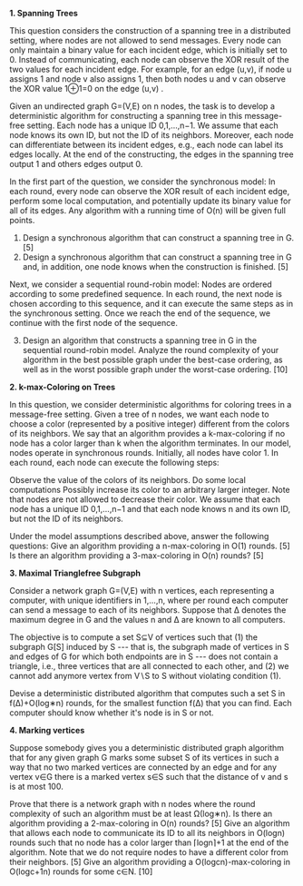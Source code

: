 **1. Spanning Trees**

This question considers the construction of a spanning tree in a distributed setting, where nodes are not allowed to send messages. Every node can only maintain a binary value for each incident edge, which is initially set to 0. Instead of communicating, each node can observe the XOR result of the two values for each incident edge. For example, for an edge (u,v), if node u assigns 1 and node v also assigns 1, then both nodes u and v can observe the XOR value 1⊕1=0 on the edge (u,v) . 

Given an undirected graph G=(V,E) on n nodes, the task is to develop a deterministic algorithm for constructing a spanning tree in this message-free setting. Each node has a unique ID 0,1,…,n−1. We assume that each node knows its own ID, but not the ID of its neighbors. Moreover, each node can differentiate between its incident edges, e.g., each node can label its edges locally. At the end of the constructing, the edges in the spanning tree output 1 and others edges output 0.

In the first part of the question, we consider the synchronous model: In each round, every node can observe the XOR result of each incident edge, perform some local computation, and potentially update its binary value for all of its edges. Any algorithm with a running time of O(n) will be given full points.

1. Design a synchronous algorithm that can construct a spanning tree in G. [5]
2. Design a synchronous algorithm that can construct a spanning tree in G and, in addition, one node knows when the construction is finished. [5]

Next, we consider a sequential round-robin model: Nodes are ordered according to some predefined sequence. In each round, the next node is chosen according to this sequence, and it can execute the same steps as in the synchronous setting. Once we reach the end of the sequence, we continue with the first node of the sequence.

3. Design an algorithm that constructs a spanning tree in G in the sequential round-robin model.  Analyze the round complexity of your algorithm in the best possible graph under the best-case ordering, as well as in the worst possible graph under the worst-case ordering. [10]

**2. k-max-Coloring on Trees**

In this question, we consider deterministic algorithms for coloring trees in a message-free setting. Given a tree of n nodes, we want each node to choose a color (represented by a positive integer) different from the colors of its neighbors. We say that an algorithm provides a k-max-coloring if no node has a color larger than k when the algorithm terminates. In our model, nodes operate in synchronous rounds. Initially, all nodes have color 1. In each round, each node can execute the following steps:

Observe the value of the colors of its neighbors.
Do some local computations
Possibly increase its color to an arbitrary larger integer. Note that nodes are not allowed to decrease their color.
We assume that each node has a unique ID 0,1,…,n−1 and that each node knows n and its own ID, but not the ID of its neighbors.

Under the model assumptions described above, answer the following questions:
Give an algorithm providing a n-max-coloring in O(1) rounds. [5]
Is there an algorithm providing a 3-max-coloring in O(n) rounds? [5]

**3. Maximal Trianglefree Subgraph**

Consider a network graph G=(V,E) with n vertices, each representing a computer, with unique identifiers in 1,...,n, where per round each computer can send a message to each of its neighbors. Suppose that Δ denotes the maximum degree in G and the values n and Δ are known to all computers. 


The objective is to compute a set S⊆V of vertices such that (1) the subgraph G[S] induced by S --- that is, the subgraph made of vertices in S and edges of G for which both endpoints are in S --- does not contain a triangle, i.e., three vertices that are all connected to each other, and (2) we cannot add anymore vertex from V∖S to S without violating condition (1).  


Devise a deterministic distributed algorithm that computes such a set S in f(Δ)+O(log∗n) rounds, for the smallest function f(Δ) that you can find. Each computer should know whether it's node is in S or not.

**4. Marking vertices**

Suppose somebody gives you a deterministic distributed graph algorithm that for any given graph G marks some subset S of its vertices in such a way that no two marked vertices are connected by an edge and for any vertex v∈G there is a marked vertex s∈S such that the distance of v and s is at most 100. 

Prove that there is a network graph with n nodes where the round complexity of such an algorithm must be at least Ω(log∗n).
Is there an algorithm providing a 2-max-coloring in O(n) rounds? [5]
Give an algorithm that allows each node to communicate its ID to all its neighbors in O(logn) rounds such that no node has a color larger than ⌈logn⌉+1 at the end of the algorithm. Note that we do not require nodes to have a different color from their neighbors. [5]
Give an algorithm providing a O(logcn)-max-coloring in O(logc+1n) rounds for some c∈N. [10]
